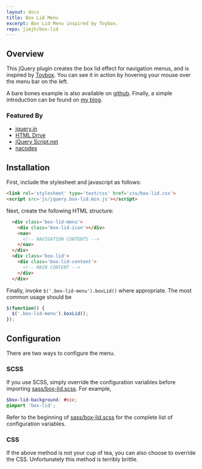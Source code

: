 ```yaml
---
layout: docs
title: Box Lid Menu
excerpt: Box Lid Menu inspired by Toybox.
repo: jimjh/box-lid
---
```


## Overview

This jQuery plugin creates the box lid effect for navigation menus, and is
inspired by [Toybox](http://www.toybox.co.nz/). You can see it in action by
hovering your mouse over the menu bar on the left.

A bare bones example is also available on [github](https://github.com/jimjh/box-lid).
Finally, a simple introduction can be found on [my blog](http://blog.jimjh.com/jquery-plugin-box-lid-menu.html).

### Featured By

- [jquery.in](http://jquer.in/jquery-navigation-and-menu-plugins-from-2012/box-lid/)
- [HTML Drive](http://www.htmldrive.net/items/show/1329/JQuery-Box-Lid-Menu-in-action-by-hovering-your-mouse-over-the-menu-bar-on-the-left)
- [jQuery Script.net](http://www.jqueryscript.net/menu/Easy-jQuery-3D-Side-Menu-Plugin-with-CSS3-Box-Lid.html)
- [nacodes](http://www.nacodes.com/2013/07/12/jQuery-plugin-for-Box-Lid-Menu)

## Installation
First, include the stylesheet and javascript as follows:

```html
<link rel='stylesheet' type='text/css' href='css/box-lid.css'>
<script src='js/jquery.box-lid.min.js'></script>
```

Next, create the following HTML structure:

```html
  <div class='box-lid-menu'>
    <div class='box-lid-icon'></div>
    <nav>
      <!-- NAVIGATION CONTENTS -->
    </nav>
  </div>
  <div class='box-lid'>
    <div class='box-lid-content'>
      <!-- MAIN CONTENT -->
    </div>
  </div>
```

Finally, invoke `$('.box-lid-menu').boxLid()` where appropriate. The most
common usage should be

```js
$(function() {
  $('.box-lid-menu').boxLid();
});
```

## Configuration
There are two ways to configure the menu.

### SCSS
If you use SCSS, simply override the configuration variables before importing
[sass/box-lid.scss][sass]. For example,

```scss
$box-lid-background: #ccc;
@import 'box-lid';
```

Refer to the beginning of [sass/box-lid.scss][sass] for the complete list of
configuration variables.

### CSS
If the above method is not your cup of tea, you can also choose to override the CSS.
Unfortunately this method is terribly brittle.

  [demo]: http://jimjh.github.io/box-lid/demo.html
  [sass]: https://github.com/jimjh/box-lid/blob/master/sass/box-lid.scss
